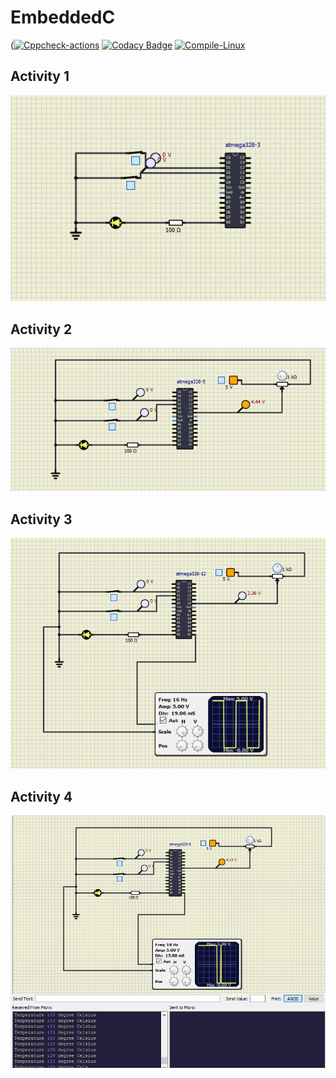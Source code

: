 # EmbeddedC
([![Cppcheck-actions](https://github.com/sivani1507/EmbeddedC/actions/workflows/cppcheck.yml/badge.svg)](https://github.com/sivani1507/EmbeddedC/actions/workflows/cppcheck.yml)
[![Codacy Badge](https://app.codacy.com/project/badge/Grade/66b7a61fe86e48789597cb000828fd54)](https://www.codacy.com/gh/sivani1507/EmbeddedC/dashboard?utm_source=github.com&amp;utm_medium=referral&amp;utm_content=sivani1507/EmbeddedC&amp;utm_campaign=Badge_Grade)
[![Compile-Linux](https://github.com/sivani1507/EmbeddedC/actions/workflows/compile.yml/badge.svg)](https://github.com/sivani1507/EmbeddedC/actions/workflows/compile.yml)
## Activity 1
![AC1](https://github.com/sivani1507/EmbeddedC/blob/main/Simulation/AC1.png)
## Activity 2
![Act2](https://github.com/sivani1507/EmbeddedC/blob/main/Simulation/AC2.png)
## Activity 3
![Act3](https://github.com/sivani1507/EmbeddedC/blob/main/Simulation/AC3.png)
## Activity 4
![Act4](https://github.com/sivani1507/EmbeddedC/blob/main/Simulation/AC4.png)
